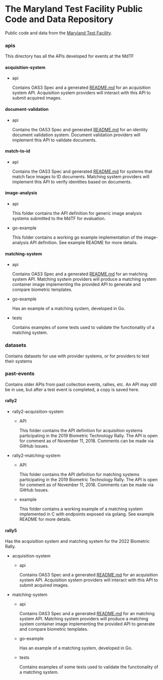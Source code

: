 # The Maryland Test Facility Public Code and Data Repository

Public code and data from the [Maryland Test Facility](https://mdtf.org).

### apis
This directory has all the APIs developed for events at the MdTF

#### acquisition-system
* api

  Contains OAS3 Spec and a generated [README.md](apis/acquisition-system/api/README.md) for an acquisition system API. Acquisition system providers will interact with this API to submit acquired images.

#### document-validation
* api

    Contains the OAS3 Spec and generated [README.md](apis/document-validation/api/README.md) for an identity document validation system. Document validation providers will implement this API to validate documents.
#### match-to-id
* api

    Contains the OAS3 Spec and generated [README.md](apis/match-to-id/api/README.md) for systems that match face images to ID documents.  Matching system providers will implement this API to verify identities based on documents.
  
#### image-analysis
* api

    This folder contains the API definition for generic image analysis systems submitted to the MdTF for evaluation.

* go-example

    This folder contains a working go example implementation of the image-analysis API definition. See example README for more details.

#### matching-system
   * api

        Contains OAS3 Spec and a generated [README.md](apis/matching-system/api/README.md) for an matching system API. Matching system providers will produce a matching system container image implementing the provided API to generate and compare biometric templates.
   * go-example

        Has an example of a matching system, developed in Go.
   * tests

       Contains examples of some tests used to validate the functionality of a matching system.

### datasets

Contains datasets for use with provider systems, or for providers to test their systems

### past-events

Contains older APIs from past collection events, rallies, etc. An API may still be in use, but after a test event is completed, a copy is saved here.

#### rally2
* rally2-acquisition-system
  * API
  
      This folder contains the API definition for acquisition systems participating in the 2019 Biometric Technology Rally. The API is open for comment as of November 11, 2018. Comments can be made via GitHub Issues.
* rally2-matching-system

  * API

      This folder contains the API definition for matching systems participating in the 2019 Biometric Technology Rally. The API is open for comment as of November 11, 2018. Comments can be made via GitHub Issues.

  * example

      This folder contains a working example of a matching system implemented in C with endpoints exposed via golang. See example README for more details.
#### rally5
Has the acquisition system and matching system for the 2022 Biometric Rally.
* acquisition-system
    * api

        Contains OAS3 Spec and a generated [README.md](apis/acquisition-system/api/README.md) for an acquisition system API. Acquisition system providers will interact with this API to submit acquired images.
* matching-system
  * api

    Contains OAS3 Spec and a generated [README.md](apis/matching-system/api/README.md) for an matching system API. Matching system providers will produce a matching system container image implementing the provided API to generate and compare biometric templates.
  * go-example

    Has an example of a matching system, developed in Go.
  * tests

    Contains examples of some tests used to validate the functionality of a matching system.
   

